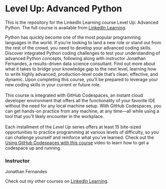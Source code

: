 # Level Up: Advanced Python

This is the repository for the LinkedIn Learning course Level Up: Advanced Python. The full course is available from [LinkedIn Learning][lil-course-url].

Python has quickly become one of the most popular programming languages in the world. If you’re looking to land a new role or stand out from the rest of the crowd, you need to develop your advanced coding skills. Discover integrated Python coding challenges to test your understanding of advanced Python concepts, following along with instructor Jonathan Fernandes, a results-driven data science consultant. Find out more about what it takes to bridge your knowledge gap to the next level, learning how to write highly advanced, production-level code that’s clean, effective, and dynamic. Upon completing this course, you’ll be prepared to leverage your new coding skills in your current or future role.<br><br>This course is integrated with GitHub Codespaces, an instant cloud developer environment that offers all the functionality of your favorite IDE without the need for any local machine setup. With GitHub Codespaces, you can get hands-on practice from any machine, at any time—all while using a tool that you’ll likely encounter in the workplace.<br><br>Each installment of the <em>Level Up</em> series offers at least 15 bite-sized opportunities to practice programming at various levels of difficulty, so you can challenge yourself and reinforce what you’ve learned. Check out the [Using GitHub Codespaces with this course][gcs-video-url] video to learn how to get a codespace up and running.

### Instructor

Jonathan Fernandes

Check out my other courses on [LinkedIn Learning](https://www.linkedin.com/learning/instructors/jonathan-fernandes).

[lil-course-url]: https://www.linkedin.com/learning/level-up-advanced-python
[gcs-video-url]: https://www.linkedin.com/learning/level-up-advanced-python/using-github-codespaces-with-this-course
